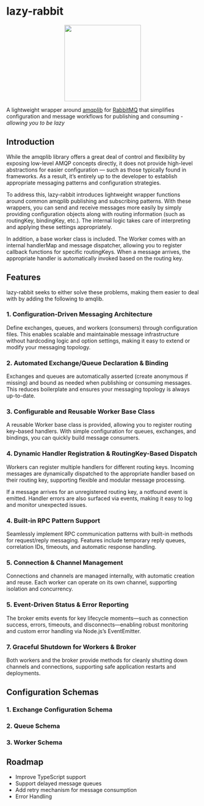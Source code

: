 # lazy-rabbit

<p align="center">
  <img src="https://github.com/user-attachments/assets/d010b754-a3fb-4fb0-906e-8dd1adfee401" width="200" />
</p>

A lightweight wrapper around [amqplib](https://www.npmjs.com/package/amqplib) for [RabbitMQ](https://www.rabbitmq.com/docs) that simplifies configuration and message workflows for publishing and consuming - _allowing you to be lazy_

## Introduction

While the amqplib library offers a great deal of control and flexibility by exposing low-level AMQP concepts directly, it does not provide high-level abstractions for easier configuration — such as those typically found in frameworks. As a result, it’s entirely up to the developer to establish appropriate messaging patterns and configuration strategies.

To address this, lazy-rabbit introduces lightweight wrapper functions around common amqplib publishing and subscribing patterns. With these wrappers, you can send and receive messages more easily by simply providing configuration objects along with routing information (such as routingKey, bindingKey, etc.). The internal logic takes care of interpreting and applying these settings appropriately.

In addition, a base worker class is included. The Worker comes with an internal handlerMap and message dispatcher, allowing you to register callback functions for specific routingKeys. When a message arrives, the appropriate handler is automatically invoked based on the routing key.

## Features

lazy-rabbit seeks to either solve these problems, making them easier to deal with by adding the following to amqlib.

### 1. Configuration-Driven Messaging Architecture

Define exchanges, queues, and workers (consumers) through configuration files. This enables scalable and maintainable message infrastructure without hardcoding logic and option settings, making it easy to extend or modify your messaging topology.

### 2. Automated Exchange/Queue Declaration & Binding

Exchanges and queues are automatically asserted (create anonymous if missing) and bound as needed when publishing or consuming messages. This reduces boilerplate and ensures your messaging topology is always up-to-date.

### 3. **Configurable and Reusable Worker Base Class**

A reusable Worker base class is provided, allowing you to register routing key–based handlers. With simple configuration for queues, exchanges, and bindings, you can quickly build message consumers.

### 4. Dynamic Handler Registration & RoutingKey-Based Dispatch

Workers can register multiple handlers for different routing keys. Incoming messages are dynamically dispatched to the appropriate handler based on their routing key, supporting flexible and modular message processing.

If a message arrives for an unregistered routing key, a notfound event is emitted. Handler errors are also surfaced via events, making it easy to log and monitor unexpected issues.

### 4. Built-in RPC Pattern Support

Seamlessly implement RPC communication patterns with built-in methods for request/reply messaging. Features include temporary reply queues, correlation IDs, timeouts, and automatic response handling.

### 5. Connection & Channel Management

Connections and channels are managed internally, with automatic creation and reuse. Each worker can operate on its own channel, supporting isolation and concurrency.

### 5. Event-Driven Status & Error Reporting

The broker emits events for key lifecycle moments—such as connection success, errors, timeouts, and disconnects—enabling robust monitoring and custom error handling via Node.js’s EventEmitter.

### 7. Graceful Shutdown for Workers & Broker

Both workers and the broker provide methods for cleanly shutting down channels and connections, supporting safe application restarts and deployments.

## Configuration Schemas

### 1. Exchange Configuration Schema

### 2. Queue Schema

### 3. Worker Schema

## Roadmap

- Improve TypeScript support
- Support delayed message queues
- Add retry mechanism for message consumption
- Error Handling

